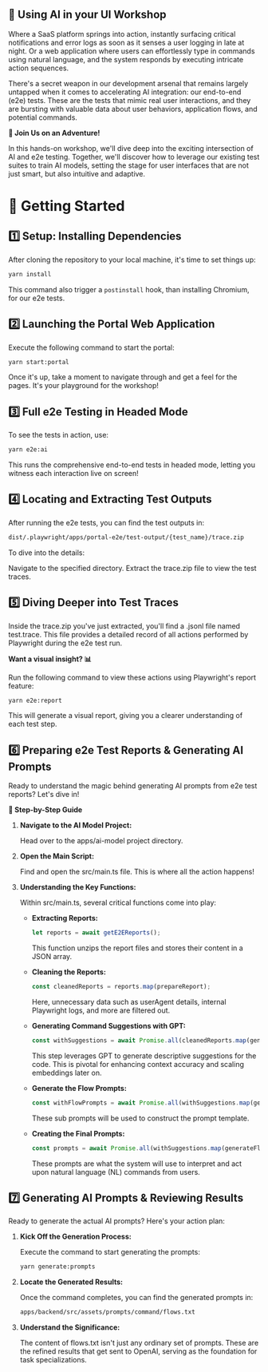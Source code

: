 ## 🤖 Using AI in your UI Workshop

Where a SaaS platform springs into action, instantly surfacing critical notifications and error logs as soon as it
senses a user logging in late at night. Or a web application where users can effortlessly type in commands using natural
language, and the system responds by executing intricate action sequences.

There's a secret weapon in our development arsenal that remains largely untapped when it comes to accelerating AI
integration: our end-to-end (e2e) tests.
These are the tests that mimic real user interactions, and they are bursting with valuable data about user behaviors,
application flows, and potential commands.

**🚀 Join Us on an Adventure!**

In this hands-on workshop, we'll dive deep into the exciting intersection of AI and e2e testing.
Together, we'll discover how to leverage our existing test suites to train AI models, setting the stage for user
interfaces that are not just smart, but also intuitive and adaptive.

# 🚀 Getting Started

## 1️⃣ Setup: Installing Dependencies

After cloning the repository to your local machine, it's time to set things up:

```bash
yarn install
```

This command also trigger a `postinstall` hook, than installing Chromium, for our e2e tests.

## 2️⃣ Launching the Portal Web Application

Execute the following command to start the portal:

```bash
yarn start:portal
```

Once it's up, take a moment to navigate through and get a feel for the pages. It's your playground for the workshop!

## 3️⃣ Full e2e Testing in Headed Mode

To see the tests in action, use:

```bash
yarn e2e:ai
```

This runs the comprehensive end-to-end tests in headed mode, letting you witness each interaction live on screen!

## 4️⃣ Locating and Extracting Test Outputs

After running the e2e tests, you can find the test outputs in:

```bash
dist/.playwright/apps/portal-e2e/test-output/{test_name}/trace.zip
```

To dive into the details:

Navigate to the specified directory.
Extract the trace.zip file to view the test traces.

## 5️⃣ Diving Deeper into Test Traces

Inside the trace.zip you've just extracted, you'll find a .jsonl file named test.trace. This file provides a detailed
record of all actions performed by Playwright during the e2e test run.

**Want a visual insight? 📊**

Run the following command to view these actions using Playwright's report feature:

```bash
yarn e2e:report
```

This will generate a visual report, giving you a clearer understanding of each test step.

## 6️⃣ Preparing e2e Test Reports & Generating AI Prompts

Ready to understand the magic behind generating AI prompts from e2e test reports? Let's dive in!

**📍 Step-by-Step Guide**

1. **Navigate to the AI Model Project:**

   Head over to the apps/ai-model project directory.

2. **Open the Main Script:**

   Find and open the src/main.ts file. This is where all the action happens!

3. **Understanding the Key Functions:**

   Within src/main.ts, several critical functions come into play:

    - **Extracting Reports:**

         ```javascript
         let reports = await getE2EReports();
         ```
      This function unzips the report files and stores their content in a JSON array.

    - **Cleaning the Reports:**
         ```javascript
         const cleanedReports = reports.map(prepareReport);
         ```
      Here, unnecessary data such as userAgent details, internal Playwright logs, and more are filtered out.

    - **Generating Command Suggestions with GPT:**

         ```javascript
         const withSuggestions = await Promise.all(cleanedReports.map(generateSuggestions));
         ```
      This step leverages GPT to generate descriptive suggestions for the code.
      This is pivotal for enhancing context accuracy and scaling embeddings later on.

    - **Generate the Flow Prompts:**

        ```javascript
        const withFlowPrompts = await Promise.all(withSuggestions.map(generateFlowPrompts))
        ```
      These sub prompts will be used to construct the prompt template.

    - **Creating the Final Prompts:**

        ```javascript
        const prompts = await Promise.all(withSuggestions.map(generateFlowPrompts))
        ```
      These prompts are what the system will use to interpret and act upon natural language (NL) commands from users.

## 7️⃣ Generating AI Prompts & Reviewing Results

Ready to generate the actual AI prompts? Here's your action plan:

1. **Kick Off the Generation Process:**

   Execute the command to start generating the prompts:

   ```bash
   yarn generate:prompts
   ```

2. **Locate the Generated Results:**

   Once the command completes, you can find the generated prompts in:

   ```bash
   apps/backend/src/assets/prompts/command/flows.txt
   ```

3. **Understand the Significance:**

   The content of flows.txt isn't just any ordinary set of prompts. These are the refined results that get sent to
   OpenAI,
   serving as the foundation for task specializations.



